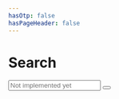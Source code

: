 ```yaml
---
hasOtp: false
hasPageHeader: false
---
```


# Search

<div class="row justify-content-md-center mt-4">
  <div class="col-md-10 col-lg-8">
    <div class="input-group">
      <input type="text" class="form-control" placeholder="Not implemented yet" aria-label="">
      <button class="btn btn-outline-secondary" type="button"><i class="fas fa-search"></i></button>
    </div>
  </div>
</div>

